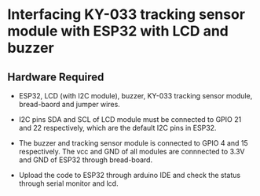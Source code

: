 # Interfacing KY-033 tracking sensor module with ESP32 with LCD and buzzer 

## Hardware Required

- ESP32, LCD (with I2C module), buzzer, KY-033 tracking sensor module, bread-baord and jumper wires.

- I2C pins SDA and SCL of LCD module must be connected to GPIO 21 and 22 respectively, which are the default I2C pins in ESP32.

- The buzzer and tracking sensor module is connected to GPIO 4 and 15 respectively.
The vcc and GND of all modules are connnected to 3.3V and GND of ESP32 through bread-board.

- Upload the code to ESP32 through arduino IDE and check the status through serial monitor and lcd.